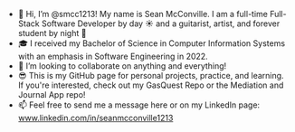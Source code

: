 
- 👋 Hi, I’m @smcc1213! My name is Sean McConville. I am a full-time Full-Stack Software Developer by day ☀️ and a guitarist, artist, and forever student by night 🌛
- 🎓 I received my Bachelor of Science in Computer Information Systems with an emphasis in Software Engineering in 2022.
- 💞️ I’m looking to collaborate on anything and everything!
- 😎 This is my GitHub page for personal projects, practice, and learning. If you're interested, check out my GasQuest Repo or the Mediation and Journal App repo! 
- 📫 Feel free to send me a message here or on my LinkedIn page:  www.linkedin.com/in/seanmcconville1213

<!---
smcc1213/smcc1213 is a ✨ special ✨ repository because its `README.md` (this file) appears on your GitHub profile.
You can click the Preview link to take a look at your changes.
--->
